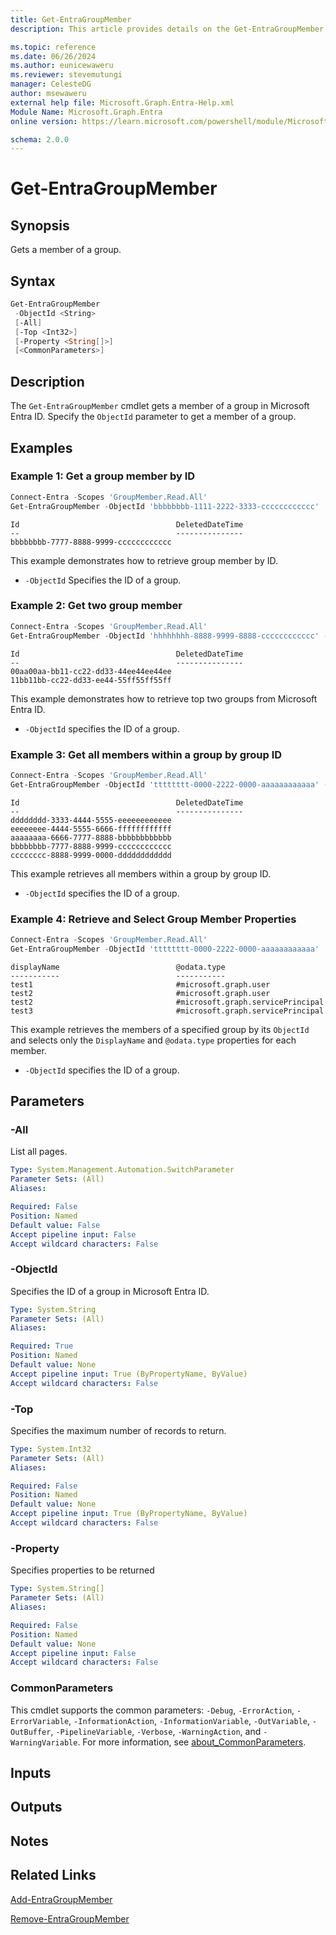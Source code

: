 ```yaml
---
title: Get-EntraGroupMember
description: This article provides details on the Get-EntraGroupMember command.

ms.topic: reference
ms.date: 06/26/2024
ms.author: eunicewaweru
ms.reviewer: stevemutungi
manager: CelesteDG
author: msewaweru
external help file: Microsoft.Graph.Entra-Help.xml
Module Name: Microsoft.Graph.Entra
online version: https://learn.microsoft.com/powershell/module/Microsoft.Graph.Entra/Get-EntraGroupMember

schema: 2.0.0
---
```


# Get-EntraGroupMember

## Synopsis

Gets a member of a group.

## Syntax

```powershell
Get-EntraGroupMember
 -ObjectId <String>
 [-All]
 [-Top <Int32>]
 [-Property <String[]>]
 [<CommonParameters>]
```

## Description

The `Get-EntraGroupMember` cmdlet gets a member of a group in Microsoft Entra ID. Specify the `ObjectId` parameter to get a member of a group.

## Examples

### Example 1: Get a group member by ID

```powershell
Connect-Entra -Scopes 'GroupMember.Read.All'
Get-EntraGroupMember -ObjectId 'bbbbbbbb-1111-2222-3333-cccccccccccc'
```

```Output
Id                                   DeletedDateTime
--                                   ---------------
bbbbbbbb-7777-8888-9999-cccccccccccc
```

This example demonstrates how to retrieve group member by ID.

- `-ObjectId` Specifies the ID of a group.

### Example 2: Get two group member

```powershell
Connect-Entra -Scopes 'GroupMember.Read.All'
Get-EntraGroupMember -ObjectId 'hhhhhhhh-8888-9999-8888-cccccccccccc' -Top 2
```

```Output
Id                                   DeletedDateTime
--                                   ---------------
00aa00aa-bb11-cc22-dd33-44ee44ee44ee
11bb11bb-cc22-dd33-ee44-55ff55ff55ff
```

This example demonstrates how to retrieve top two groups from Microsoft Entra ID.  

- `-ObjectId` specifies the ID of a group.

### Example 3: Get all members within a group by group ID

```powershell
Connect-Entra -Scopes 'GroupMember.Read.All'
Get-EntraGroupMember -ObjectId 'tttttttt-0000-2222-0000-aaaaaaaaaaaa' -All
```

```Output
Id                                   DeletedDateTime
--                                   ---------------
dddddddd-3333-4444-5555-eeeeeeeeeeee
eeeeeeee-4444-5555-6666-ffffffffffff
aaaaaaaa-6666-7777-8888-bbbbbbbbbbbb
bbbbbbbb-7777-8888-9999-cccccccccccc
cccccccc-8888-9999-0000-dddddddddddd
```

This example retrieves all members within a group by group ID.

- `-ObjectId` specifies the ID of a group.

### Example 4: Retrieve and Select Group Member Properties

```powershell
Connect-Entra -Scopes 'GroupMember.Read.All'
Get-EntraGroupMember -ObjectId 'tttttttt-0000-2222-0000-aaaaaaaaaaaa' | Select-Object DisplayName, '@odata.type' 
```

```Output
displayName                          @odata.type
-----------                          -----------
test1                                #microsoft.graph.user
test2                                #microsoft.graph.user
test2                                #microsoft.graph.servicePrincipal
test3                                #microsoft.graph.servicePrincipal
```

This example retrieves the members of a specified group by its `ObjectId` and selects only the `DisplayName` and `@odata.type` properties for each member.

- `-ObjectId` specifies the ID of a group.

## Parameters

### -All

List all pages.

```yaml
Type: System.Management.Automation.SwitchParameter
Parameter Sets: (All)
Aliases:

Required: False
Position: Named
Default value: False
Accept pipeline input: False
Accept wildcard characters: False
```

### -ObjectId

Specifies the ID of a group in Microsoft Entra ID.

```yaml
Type: System.String
Parameter Sets: (All)
Aliases:

Required: True
Position: Named
Default value: None
Accept pipeline input: True (ByPropertyName, ByValue)
Accept wildcard characters: False
```

### -Top

Specifies the maximum number of records to return.

```yaml
Type: System.Int32
Parameter Sets: (All)
Aliases:

Required: False
Position: Named
Default value: None
Accept pipeline input: True (ByPropertyName, ByValue)
Accept wildcard characters: False
```

### -Property

Specifies properties to be returned

```yaml
Type: System.String[]
Parameter Sets: (All)
Aliases:

Required: False
Position: Named
Default value: None
Accept pipeline input: False
Accept wildcard characters: False
```

### CommonParameters

This cmdlet supports the common parameters: `-Debug`, `-ErrorAction`, `-ErrorVariable`, `-InformationAction`, `-InformationVariable`, `-OutVariable`, `-OutBuffer`, `-PipelineVariable`, `-Verbose`, `-WarningAction`, and `-WarningVariable`. For more information, see [about_CommonParameters](https://go.microsoft.com/fwlink/?LinkID=113216).

## Inputs

## Outputs

## Notes

## Related Links

[Add-EntraGroupMember](Add-EntraGroupMember.md)

[Remove-EntraGroupMember](Remove-EntraGroupMember.md)
